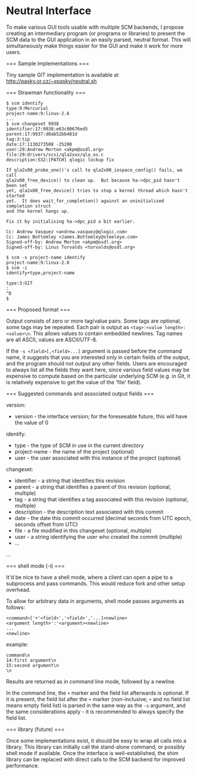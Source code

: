 # Neutral Interface

To make various GUI tools usable with multiple SCM backends, 
I propose creating an intermediary program (or programs or libraries) to present the 
SCM data to the GUI application in an easily parsed, neutral format.
This will simultaneously make things easier for the GUI and make it work for more users.

=== Sample implementations ===

Tiny sample GIT implementation is available at
http://pasky.or.cz/~xpasky/neutral.sh

=== Strawman functionality ===

```
$ scm identify
type:9:Mercurial
project-name:9:linux-2.6
...
$ scm changeset 9938
identifier:17:9938:e63c00676ed5
parent:17:9937:d0ab52bb481d
tag:3:tip
date:17:1130273508 -25200
user:29:Andrew Morton <akpm@osdl.org>
file:29:drivers/scsi/qla2xxx/qla_os.c
description:532:[PATCH] qlogic lockup fix

If qla2x00_probe_one()'s call to qla2x00_iospace_config() fails, we call
qla2x00_free_device() to clean up.  But because ha->dpc_pid hasn't been set
yet, qla2x00_free_device() tries to stop a kernel thread which hasn't started
yet.  It does wait_for_completion() against an uninitialised completion struct
and the kernel hangs up.

Fix it by initialising ha->dpc_pid a bit earlier.

Cc: Andrew Vasquez <andrew.vasquez@qlogic.com>
Cc: James Bottomley <James.Bottomley@steeleye.com>
Signed-off-by: Andrew Morton <akpm@osdl.org>
Signed-off-by: Linus Torvalds <torvalds@osdl.org>

$ scm -s project-name identify
project-name:9:linux-2.6
$ scm -i
identify+type,project-name

type:3:GIT
:
^D
$ 
```

=== Proposed format ===

Output consists of zero or more tag/value pairs. Some tags are optional, some tags may be repeated.
Each pair is output as `<tag>:<value length>:<value>\n`. This allows values to contain embedded newlines.
Tag names are all ASCII, values are ASCII/UTF-8.

If the `-s <field>[,<field>...]` argument is passed before the command name,
it suggests that you are interested only in certain fields of the output,
and the program should not output any other fields. Users are encouraged to
always list all the fields they want here, since various field values may be
expensive to compute based on the particular underlying SCM (e.g. in
Git, it is relatively expensive to get the value of the 'file' field).

=== Suggested commands and associated output fields ===

version:

 * version - the interface version; for the foreseeable future, this will have the value of 0

identify:

 * type - the type of SCM in use in the current directory
 * project-name - the name of the project (optional)
 * user - the user associated with this instance of the project (optional)

changeset:

 * identifier - a string that identifies this revision
 * parent - a string that identifies a parent of this revision (optional, multiple)
 * tag - a string that identifies a tag associated with this revision (optional, multiple)
 * description - the description text associated with this commit
 * date - the date this commit occurred (decimal seconds from UTC epoch, seconds offset from UTC)
 * file - a file modified in this changeset (optional, multiple)
 * user - a string identifying the user who created the commit (multiple)
 * ...

 ...

=== shell mode (-i) ===

It'd be nice to have a shell mode, where a client can open a pipe to a subprocess and pass commands.
This would reduce fork and other setup overhead.

To allow for arbitrary data in arguments, shell mode passes arguments as follows:

```
<command>['+'<field>','<field>','...]<newline>
<argument length>':'<argument><newline>
...
<newline>
```

example:

```
command\n
14:first argument\n
15:second argument\n
\n
```

Results are returned as in command line mode, followed by a newline.

In the command line, the `+` marker and the field list afterwards is optional.
If it is present, the field list after the `+` marker (non-inclusive; `+` and
no field list means empty field list) is parsed in the same way as the `-s`
argument, and the same considerations apply - it is recommended to always
specify the field list.

=== library (future) ===

Once some implementations exist, it should be easy to wrap all calls into a library. This library can initially call the stand-alone command, or possibly shell mode if available. Once the interface is well-established, the shim library can be replaced with direct calls to the SCM backend for improved performance.
